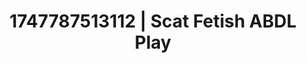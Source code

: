 ---
categories:
- Bukkake
- Authentic sex
- Athlete
- Public sex
- Ebony
image: /assets/images/1747787513112.jpg
layout: post
seo:
  description: Featured content with artistic Scat Fetish, ABDL Play. HD images available.
  keywords: Scat Fetish, ABDL Play
  og_image: /assets/images/1747787513112.jpg
  schema_type: VisualArtwork
tags:
- '#1747787513112'
- Scat Fetish
- ABDL Play
title: 1747787513112 | Scat Fetish ABDL Play
---